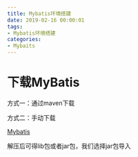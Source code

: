```yaml
---
title: Mybatis环境搭建
date: 2019-02-16 00:00:01
tags: 
- Mybatis环境搭建
categories: 
- Mybaits
---
```


# 下载MyBatis

方式一：通过maven下载

方式二：手动下载

[Mybatis](https://github.com/mybatis/mybatis-3/releases)

解压后可得lib包或者jar包，我们选择jar包导入


